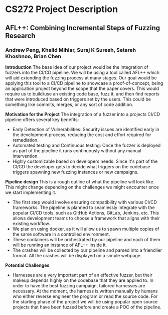 # CS272 Project Description
## AFL++: Combining Incremental Steps of Fuzzing Research
### Andrew Peng, Khalid Mihlar, Suraj K Suresh, Setareh Khoshnoo, Brian Chen

**Introduction**
The base idea of our project would be the integration of fuzzers into the CI/CD pipeline. We will be using a tool called AFL++ which will aid extending the fuzzing process at many stages. Our goal would be applying this tool to a CI/CD pipeline to showcase a proof-of-concept, being an application project beyond the scope that the paper covers. This would require us to build/use an existing code base, fuzz it, and then find reports that were introduced based on triggers set by the users. This could be something like commits, merges, or any sort of code addition. 

**Motivation for the Project**
The integration of a fuzzer into a projects CI/CD pipeline offers several key benefits:
+ Early Detection of Vulnerabilities: Security issues are identified early in the development process, reducing the cost and effort required for remediation.
+ Automated testing and Continuous testing: Once the fuzzer is deployed as part of the pipeline it runs continuously without any manual intervention.
+ Highly customizable based on developers needs: Since it's part of the CI/CD the developer gets to decide what triggers on the codebase triggers spawning new fuzzing instances or new campaigns.

**Pipeline design**
This is a rough outline of what the pipeline will look like. This might change depending on the challenges we might encounter once we start implementing it.
+ The first step would involve ensuring compatibility with various CI/CD frameworks. The pipeline is planned to seamlessly integrate with the popular CI/CD tools, such as GitHub Actions, GitLab, Jenkins, etc. This allows development teams to choose a framework that aligns with their existing workflow.
+ We plan on using docker, as it will allow us to spawn multiple copies of the same software in a controlled environment.
+ These containers will be orchestrated by our pipeline and each of them will be running an instance of AFL++ inside it.
+ The crashes will be collected by our pipeline and parsed into a friendlier format. All the crashes will be displayed on a simple webpage.

**Potential Challenges**
+ Harnesses are a very important part of an effective fuzzer, but their makeup depends highly on the codebase that they are applied to. In order to have the best fuzzing campaign, tailored harnesses are necessary. At the moment, the harness is written manually by humans who either reverse engineer the program or read the source code.
For the starting phase of the project we will be using popular open source projects that have been fuzzed before and create a POC of the pipeline.



